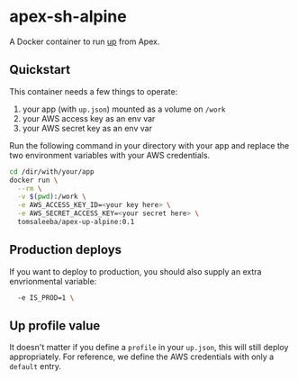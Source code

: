 # apex-sh-alpine
A Docker container to run [up](https://up.docs.apex.sh) from Apex.

## Quickstart
This container needs a few things to operate:
 1. your app (with `up.json`) mounted as a volume on `/work`
 1. your AWS access key as an env var
 1. your AWS secret key as an env var

Run the following command in your directory with your app and replace the two environment variables with your AWS credentials.

```bash
cd /dir/with/your/app
docker run \
  --rm \
  -v $(pwd):/work \
  -e AWS_ACCESS_KEY_ID=<your key here> \
  -e AWS_SECRET_ACCESS_KEY=<your secret here> \
  tomsaleeba/apex-up-alpine:0.1
```

## Production deploys
If you want to deploy to production, you should also supply an extra envrionmental variable:
```bash
  -e IS_PROD=1 \
```

## Up profile value
It doesn't matter if you define a `profile` in your `up.json`, this will still deploy appropriately. For reference, we define the AWS credentials with only a `default` entry.
